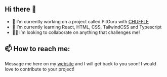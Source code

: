 ## Hi there 👋


- 🔭 I’m currently working on a project called PitGuru with [CHUFFLE](https://github.com/Chuffle)
- 🌱 I’m currently learning React, HTML, CSS, TailwindCSS and Typescript
- 👨‍💻 I’m looking to collaborate on anything that challenges me!
## 📫 How to reach me:  
 Message me here on my [website](https://www.kirkvieira.com/ "Kirk Vieiras website") and I will get back to you soon! I would love to contribute to your project!

